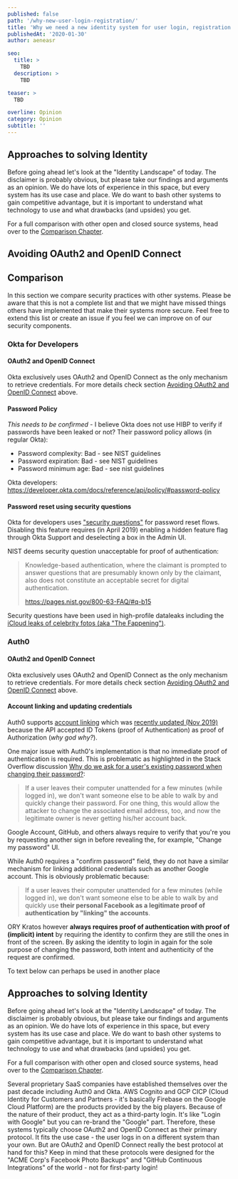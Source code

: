 ```yaml
---
published: false
path: '/why-new-user-login-registration/'
title: 'Why we need a new identity system for user login, registration'
publishedAt: '2020-01-30'
author: aeneasr

seo:
  title: >
    TBD
  description: >
    TBD

teaser: >
  TBD

overline: Opinion
category: Opinion
subtitle: ''
---
```


## Approaches to solving Identity

Before going ahead let's look at the "Identity Landscape" of today. The
disclaimer is probably obvious, but please take our findings and arguments as an
opinion. We do have lots of experience in this space, but every system has its
use case and place. We do want to bash other systems to gain competitive
advantage, but it is important to understand what technology to use and what
drawbacks (and upsides) you get.

For a full comparison with other open and closed source systems, head over to
the [Comparison Chapter](../further-reading/comparison.md).

## Avoiding OAuth2 and OpenID Connect

## Comparison

In this section we compare security practices with other systems. Please be
aware that this is not a complete list and that we might have missed things
others have implemented that make their systems more secure. Feel free to extend
this list or create an issue if you feel we can improve on of our security
components.

### Okta for Developers

#### OAuth2 and OpenID Connect

Okta exclusively uses OAuth2 and OpenID Connect as the only mechanism to
retrieve credentials. For more details check section
[Avoiding OAuth2 and OpenID Connect](#avoiding-oauth2-openid-connect) above.

#### Password Policy

_This needs to be confirmed_ - I believe Okta does not use HIBP to verify if
passwords have been leaked or not? Their password policy allows (in regular
Okta):

- Password complexity: Bad - see NIST guidelines
- Password expiration: Bad - see NIST guidelines
- Password minimum age: Bad - see nist guidelines

Okta developers:
https://developer.okta.com/docs/reference/api/policy/#password-policy

#### Password reset using security questions

Okta for developers uses
["security questions"](https://devforum.okta.com/t/forgot-password-flow-is-it-possible-to-skip-security-question/4928/1)
for password reset flows. Disabling this feature requires (in April 2019)
enabling a hidden feature flag through Okta Support and deselecting a box in the
Admin UI.

NIST deems security question unacceptable for proof of authentication:

> Knowledge-based authentication, where the claimant is prompted to answer
> questions that are presumably known only by the claimant, also does not
> constitute an acceptable secret for digital authentication.
>
> https://pages.nist.gov/800-63-FAQ/#q-b15

Security questions have been used in high-profile dataleaks including the
[iCloud leaks of celebrity fotos (aka "The Fappening")](https://en.wikipedia.org/wiki/ICloud_leaks_of_celebrity_photos).

### Auth0

#### OAuth2 and OpenID Connect

Okta exclusively uses OAuth2 and OpenID Connect as the only mechanism to
retrieve credentials. For more details check section
[Avoiding OAuth2 and OpenID Connect](#avoiding-oauth2-openid-connect) above.

#### Account linking and updating credentials

Auth0 supports [account linking](https://auth0.com/docs/link-accounts) which was
[recently updated (Nov 2019)](https://auth0.com/docs/migrations/guides/account-linking)
because the API accepted ID Tokens (proof of Authentication) as proof of
Authorization (_why god why?_).

One major issue with Auth0's implementation is that no immediate proof of
authentication is required. This is problematic as highlighted in the Stack
Overflow discussion
[Why do we ask for a user's existing password when changing their password?](https://security.stackexchange.com/questions/24291/why-do-we-ask-for-a-users-existing-password-when-changing-their-password):

> If a user leaves their computer unattended for a few minutes (while logged
> in), we don't want someone else to be able to walk by and quickly change their
> password. For one thing, this would allow the attacker to change the
> associated email address, too, and now the legitimate owner is never getting
> his/her account back.

Google Account, GitHub, and others always require to verify that you're you by
requesting another sign in before revealing the, for example, "Change my
password" UI.

While Auth0 requires a "confirm password" field, they do not have a similar
mechanism for linking additional credentials such as another Google account.
This is obviously problematic because:

> If a user leaves their computer unattended for a few minutes (while logged
> in), we don't want someone else to be able to walk by and quickly use **their
> personal Facebook as a legitimate proof of authentication by "linking" the
> accounts**.

ORY Kratos however **always requires proof of authentication with proof of
(implicit) intent** by requiring the identity to confirm they are still the ones
in front of the screen. By asking the identity to login in again for the sole
purpose of changing the password, both intent and authenticity of the request
are confirmed.

To text below can perhaps be used in another place

## Approaches to solving Identity

Before going ahead let's look at the "Identity Landscape" of today. The
disclaimer is probably obvious, but please take our findings and arguments as an
opinion. We do have lots of experience in this space, but every system has its
use case and place. We do want to bash other systems to gain competitive
advantage, but it is important to understand what technology to use and what
drawbacks (and upsides) you get.

For a full comparison with other open and closed source systems, head over to
the [Comparison Chapter](../further-reading/comparison.md).

Several proprietary SaaS companies have established themselves over the past
decade including Auth0 and Okta. AWS Cognito and GCP CICP (Cloud Identity for
Customers and Partners - it's basically Firebase on the Google Cloud Platform)
are the products provided by the big players. Because of the nature of their
product, they act as a third-party login. It's like "Login with Google" but you
can re-brand the "Google" part. Therefore, these systems typically choose OAuth2
and OpenID Connect as their primary protocol. It fits the use case - the user
logs in on a different system than your own. But are OAuth2 and OpenID Connect
really the best protocol at hand for this? Keep in mind that these protocols
were designed for the "ACME Corp's Facebook Photo Backups" and "GitHub
Continuous Integrations" of the world - not for first-party login!
